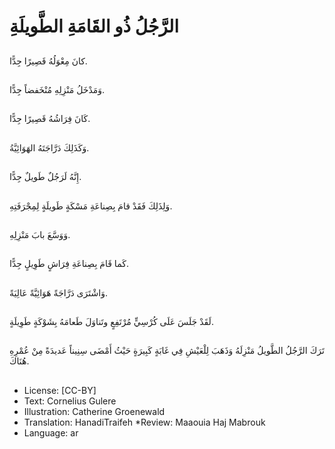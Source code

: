 # الرَّجُلُ ذُو القَامَةِ الطَّويلَةِ

##
كانَ مِعْوَلُهُ  قَصِيرًا جِدًّا.

##
وَمَدْخَلُ مَنْزِلِهِ  مُنْخَفضاً جِدًّا.

##
كَانَ فِرَاشُهُ  قَصِيرًا جِدًّا.

##
وَكَذَلِكَ دَرَّاجَتَهُ الهَوَائِيَّةُ.

##
إِنَّهُ لَرَجُلٌ طَويلٌ جِدًّا.

##
وَلِذَلِكَ  فَقَدْ قامَ  بِصِناعَةِ مَسْكَةٍ طَويلَةٍ لِمِجْرَفَتِهِ.
##
وَوَسَّعَ بابَ مَنْزِلِهِ.

##
كَما قَامَ بِصِناعَةِ فِرَاشٍ طَوِيلٍ جِدًّا.

##
وَاشْتَرَى دَرَّاجَةً هَوَائِيَّةً عَالِيَةً.
##
لَقَدْ جَلَسَ عَلَى كُرْسِيٍّ مُرْتَفِعٍ وتَناوَلَ طَعامَهُ بِشَوْكَةٍ طَوِيلَةٍ.
##
تَرَكَ الرَّجُلُ الطَّويلُ مَنْزِلَهُ وَذَهَبَ لِلْعَيْشِ فِي غَابَةٍ كَبِيرَةٍ حَيْثُ أَمْضَى سِنِيناً عَديدَةً مِنْ عُمْرِهِ هُنَاكَ.

##
* License: [CC-BY]
* Text: Cornelius Gulere
* Illustration: Catherine Groenewald
* Translation: HanadiTraifeh
*Review: Maaouia Haj Mabrouk
* Language: ar
